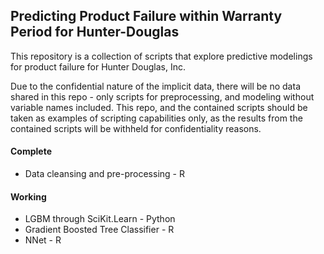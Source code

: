 ## Predicting Product Failure within Warranty Period for Hunter-Douglas
This repository is a collection of scripts that explore predictive modelings for product failure for Hunter Douglas, Inc.

Due to the confidential nature of the implicit data, there will be no data shared in this repo - only scripts for preprocessing, and modeling without variable names included. This repo, and the contained scripts should be taken as examples of scripting capabilities only, as the results from the contained scripts will be withheld for confidentiality reasons.

#### Complete
  * Data cleansing and pre-processing - R
  
#### Working
  * LGBM through SciKit.Learn - Python
  * Gradient Boosted Tree Classifier - R
  * NNet - R
